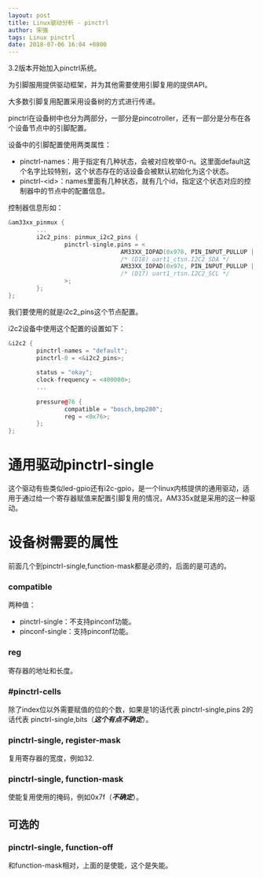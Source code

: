 ```yaml
---
layout: post
title: Linux驱动分析 - pinctrl
author: 宋强
tags: Linux pinctrl
date: 2018-07-06 16:04 +0800
---
```


3.2版本开始加入pinctrl系统。

为引脚服用提供驱动框架，并为其他需要使用引脚复用的提供API。

大多数引脚复用配置采用设备树的方式进行传递。

pinctrl在设备树中也分为两部分，一部分是pincotroller，还有一部分是分布在各个设备节点中的引脚配置。

设备中的引脚配置使用两类属性：
* pinctrl-names：用于指定有几种状态，会被对应枚举0-n。这里面default这个名字比较特别，这个状态存在的话设备会被默认初始化为这个状态。
* pinctrl-\<id\>：names里面有几种状态，就有几个id，指定这个状态对应的控制器中的节点中的配置信息。

控制器信息形如：

```c++
&am33xx_pinmux {
        ...
        i2c2_pins: pinmux_i2c2_pins {
                pinctrl-single,pins = <
                                AM33XX_IOPAD(0x978, PIN_INPUT_PULLUP | MUX_MODE3)
                                /* (D18) uart1_ctsn.I2C2_SDA */
                                AM33XX_IOPAD(0x97c, PIN_INPUT_PULLUP | MUX_MODE3)
                                /* (D17) uart1_rtsn.I2C2_SCL */
                >;
        };
};
```

我们要使用的就是i2c2_pins这个节点配置。

i2c2设备中使用这个配置的设置如下：

```c++
&i2c2 {
        pinctrl-names = "default";
        pinctrl-0 = <&i2c2_pins>;
 
        status = "okay";
        clock-frequency = <400000>;
        ...
 
        pressure@76 {
                compatible = "bosch,bmp280";
                reg = <0x76>;
        };
};
```

# 通用驱动pinctrl-single

这个驱动有些类似led-gpio还有i2c-gpio，是一个linux内核提供的通用驱动，适用于通过给一个寄存器赋值来配置引脚复用的情况，AM335x就是采用的这一种驱动。

# 设备树需要的属性

前面几个到pinctrl-single,function-mask都是必须的，后面的是可选的。

### compatible

两种值：
* pinctrl-single：不支持pinconf功能。
* pinconf-single：支持pinconf功能。

### reg

寄存器的地址和长度。

### \#pinctrl-cells

除了index位以外需要赋值的位的个数，如果是1的话代表 pinctrl-single,pins 2的话代表 pinctrl-single,bits（***这个有点不确定***）。

### pinctrl-single, register-mask

复用寄存器的宽度，例如32.

### pinctrl-single, function-mask

使能复用使用的掩码，例如0x7f（***不确定***）。

## 可选的

### pinctrl-single, function-off

和function-mask相对，上面的是使能，这个是失能。
